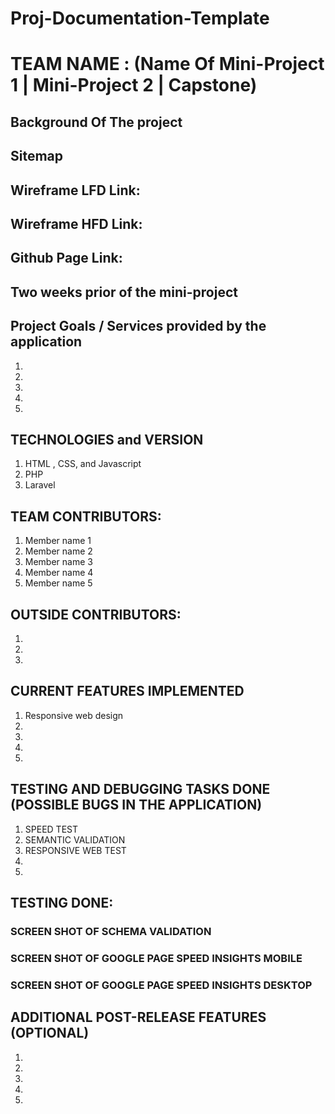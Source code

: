 # Proj-Documentation-Template

# TEAM NAME : (Name Of Mini-Project 1 | Mini-Project 2 | Capstone)

## Background Of The project

## Sitemap

## Wireframe LFD Link: 

## Wireframe HFD Link: 

## Github Page Link: 

## Two weeks prior of the mini-project

## Project Goals / Services provided by the application

1.
2.
3.
4.
5.

## TECHNOLOGIES and VERSION

1. HTML , CSS, and Javascript
2. PHP
3. Laravel

## TEAM CONTRIBUTORS:

1. Member name 1
2. Member name 2
3. Member name 3
4. Member name 4
5. Member name 5

## OUTSIDE CONTRIBUTORS:
1. 
2. 
3.


## CURRENT FEATURES IMPLEMENTED

1. Responsive web design
2.
3.
4.
5.


## TESTING AND DEBUGGING TASKS DONE (POSSIBLE BUGS IN THE APPLICATION)
1. SPEED TEST
2. SEMANTIC VALIDATION
3. RESPONSIVE WEB TEST 
4.
5.


## TESTING DONE:

### SCREEN SHOT OF SCHEMA VALIDATION 

### SCREEN SHOT OF GOOGLE PAGE SPEED INSIGHTS MOBILE

### SCREEN SHOT OF GOOGLE PAGE SPEED INSIGHTS DESKTOP

## ADDITIONAL POST-RELEASE FEATURES (OPTIONAL)

1.
2.
3.
4.
5.
